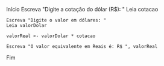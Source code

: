 Início
    Escreva "Digite a cotação do dólar (R$): "
    Leia cotacao

    Escreva "Digite o valor em dólares: "
    Leia valorDolar

    valorReal <- valorDolar * cotacao

    Escreva "O valor equivalente em Reais é: R$ ", valorReal
Fim
